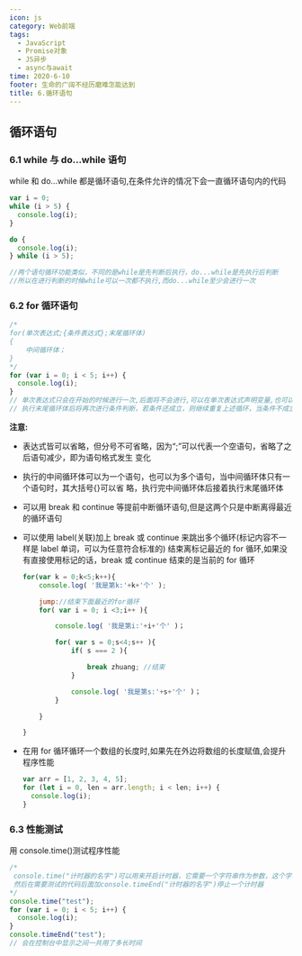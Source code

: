 ```yaml
---
icon: js
category: Web前端
tags:
  - JavaScript
  - Promise对象
  - JS异步
  - async与await
time: 2020-6-10
footer: 生命的广阔不经历磨难怎能达到
title: 6.循环语句
---
```


## 循环语句

### 6.1 while 与 do...while 语句

while 和 do...while 都是循环语句,在条件允许的情况下会一直循环语句内的代码

```js
var i = 0;
while (i > 5) {
  console.log(i);
}

do {
  console.log(i);
} while (i > 5);

//两个语句循环功能类似，不同的是while是先判断后执行，do...while是先执行后判断
//所以在进行判断的时候while可以一次都不执行,而do...while至少会进行一次
```

### 6.2 for 循环语句

```js
/*
for(单次表达式;{条件表达式};末尾循环体)
{
    中间循环体；
}
*/
for (var i = 0; i < 5; i++) {
  console.log(i);
}
// 单次表达式只会在开始的时候进行一次,后面将不会进行,可以在单次表达式声明变量,也可以在前面先声明变量
// 执行末尾循环体后将再次进行条件判断，若条件还成立，则继续重复上述循环，当条件不成立时则跳出当下for循环
```

**注意:**

- 表达式皆可以省略，但分号不可省略，因为“;”可以代表一个空语句，省略了之后语句减少，即为语句格式发生
  变化

- 执行的中间循环体可以为一个语句，也可以为多个语句，当中间循环体只有一个语句时，其大括号{}可以省
  略，执行完中间循环体后接着执行末尾循环体

- 可以用 break 和 continue 等提前中断循环语句,但是这两个只是中断离得最近的循环语句

- 可以使用 label(关联)加上 break 或 continue 来跳出多个循环(标记内容不一样是 label 单词，可以为任意符合标准的) 结束离标记最近的 for 循环,如果没有直接使用标记的话，break 或 continue 结束的是当前的 for 循环

  ```js
  for(var k = 0;k<5;k++){
      console.log( '我是第k:'+k+'个' );

      jump://结束下面最近的for循环
      for( var i = 0; i <3;i++ ){

          console.log( '我是第i:'+i+'个' )；

          for( var s = 0;s<4;s++ ){
              if( s === 2 ){

                  break zhuang; //结束
              }

              console.log( '我是第s:'+s+'个' )；
          }

      }

  }
  ```

- 在用 for 循环循环一个数组的长度时,如果先在外边将数组的长度赋值,会提升程序性能

  ```js
  var arr = [1, 2, 3, 4, 5];
  for (let i = 0, len = arr.length; i < len; i++) {
    console.log(i);
  }
  ```

### 6.3 性能测试

用 console.time()测试程序性能

```js
/*
 console.time("计时器的名字")可以用来开启计时器，它需要一个字符串作为参数，这个字符串作为计时器的标识
 然后在需要测试的代码后面加console.timeEnd("计时器的名字")停止一个计时器
*/
console.time("test");
for (var i = 0; i < 5; i++) {
  console.log(i);
}
console.timeEnd("test");
// 会在控制台中显示之间一共用了多长时间
```
